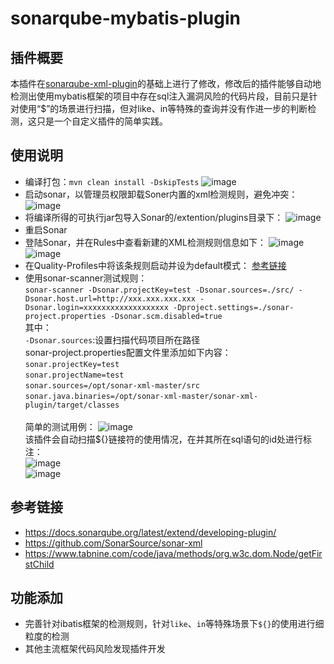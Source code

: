 # sonarqube-mybatis-plugin

## 插件概要
  本插件在[sonarqube-xml-plugin](https://github.com/SonarSource/sonar-xml.git)的基础上进行了修改，修改后的插件能够自动地检测出使用mybatis框架的项目中存在sql注入漏洞风险的代码片段，目前只是针对使用“$”的场景进行扫描，但对like、in等特殊的查询并没有作进一步的判断检测，这只是一个自定义插件的简单实践。
## 使用说明
* 编译打包：`mvn clean install -DskipTests`
![image](https://github.com/Your7Maxx/sonarqube-mybatis-plugin/blob/main/sonar-mybatis-master/1.png?raw=true)
* 启动sonar，以管理员权限卸载Soner内置的xml检测规则，避免冲突：
![image](https://github.com/Your7Maxx/sonarqube-mybatis-plugin/blob/main/sonar-mybatis-master/2.png?raw=true)
* 将编译所得的可执行jar包导入Sonar的/extention/plugins目录下：
![image](https://github.com/Your7Maxx/sonarqube-mybatis-plugin/blob/main/sonar-mybatis-master/3.png?raw=true)
* 重启Sonar
* 登陆Sonar，并在Rules中查看新建的XML检测规则信息如下：
![image](https://github.com/Your7Maxx/sonarqube-mybatis-plugin/blob/main/sonar-mybatis-master/4.png?raw=true)
![image](https://github.com/Your7Maxx/sonarqube-mybatis-plugin/blob/main/sonar-mybatis-master/5.png?raw=true)
* 在Quality-Profiles中将该条规则启动并设为default模式：
[参考链接](https://blog.csdn.net/qq_39430776/article/details/79104249)
* 使用sonar-scanner测试规则：<br>
`sonar-scanner -Dsonar.projectKey=test -Dsonar.sources=./src/ -Dsonar.host.url=http://xxx.xxx.xxx.xxx -Dsonar.login=xxxxxxxxxxxxxxxxxxx -Dproject.settings=./sonar-project.properties -Dsonar.scm.disabled=true`<br>
其中：<br>
`-Dsonar.sources`:设置扫描代码项目所在路径<br>
sonar-project.properties配置文件里添加如下内容：<br>
`sonar.projectKey=test`<br> 
`sonar.projectName=test`<br>
`sonar.sources=/opt/sonar-xml-master/src`<br>
`sonar.java.binaries=/opt/sonar-xml-master/sonar-xml-plugin/target/classes`<br>
<br>简单的测试用例：
![image](https://github.com/Your7Maxx/sonarqube-mybatis-plugin/blob/main/sonar-mybatis-master/6.png?raw=true)<br>
该插件会自动扫描${}链接符的使用情况，在并其所在sql语句的id处进行标注：<br>
![image](https://github.com/Your7Maxx/sonarqube-mybatis-plugin/blob/main/sonar-mybatis-master/7.png?raw=true)<br>
![image](https://github.com/Your7Maxx/sonarqube-mybatis-plugin/blob/main/sonar-mybatis-master/8.png?raw=true)<br>

## 参考链接
* https://docs.sonarqube.org/latest/extend/developing-plugin/
* https://github.com/SonarSource/sonar-xml
* https://www.tabnine.com/code/java/methods/org.w3c.dom.Node/getFirstChild

## 功能添加
* 完善针对ibatis框架的检测规则，针对`like`、`in`等特殊场景下`${}`的使用进行细粒度的检测
* 其他主流框架代码风险发现插件开发
